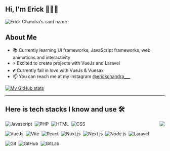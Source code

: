 ## Hi, I'm Erick 👨🏻‍💻

![Erick Chandra's card name](https://cardivo.vercel.app/api?name=Erick%20Chandra&description=Learning%20with%20infinite%20curiousity&image=https://avatars.githubusercontent.com/u/58076160?v=4&backgroundColor=%23ecf0f1&instagram=erickchandra___&linkedin=Erick%20Chandra&github=erickchann&pattern=hideout&colorPattern=%23eaeaea)

## About Me
- 📚 Currently learning UI frameworks, JavaScript frameworks, web animations and interactivity
- ⚡ Excited to create projects with VueJs and Laravel
- 💕 Currently fall in love with VueJs & Vuesax
- 📫 You can reach me at my instagram [@erickchandra___](https://instagram.com/erickchandra___)

[![My GitHub stats](https://github-readme-stats.vercel.app/api?username=erickchann)](https://github.com/erickchann/erickchann)

---

## Here is tech stacks I know and use 🛠
<img src="https://github-readme-stats.vercel.app/api/top-langs/?username=erickchann&langs_count=10" align="right">

![Javascript](https://img.shields.io/badge/-Javascript-2f1a47?style=flat&logo=javascript)&nbsp;
![PHP](https://img.shields.io/badge/-PHP-2f1a47?style=flat&logo=php)&nbsp;
![HTML](https://img.shields.io/badge/-HTML-2f1a47?style=flat&logo=HTML5)&nbsp;
![CSS](https://img.shields.io/badge/-CSS-2f1a47?style=flat&logo=CSS3)&nbsp;

![VueJs](https://img.shields.io/badge/-VueJs-2f1a47?style=flat&logo=Vue.js)&nbsp;
![Vite](https://img.shields.io/badge/-Vite-2f1a47?style=flat&logo=Vite)&nbsp;
![React](https://img.shields.io/badge/-React-2f1a47?style=flat&logo=React)&nbsp;
![Nuxt.js](https://img.shields.io/badge/-Nuxt.js-2f1a47?style=flat&logo=Nuxt.js)&nbsp;
![Next.js](https://img.shields.io/badge/-Next.js-2f1a47?style=flat&logo=Next.js)&nbsp;
![Node.js](https://img.shields.io/badge/-Node.js-2f1a47?style=flat&logo=Node.js)&nbsp;
![Laravel](https://img.shields.io/badge/-Laravel-2f1a47?style=flat&logo=Laravel)&nbsp;

![Git](https://img.shields.io/badge/-Git-2f1a47?style=flat&logo=Git)&nbsp;
![GitHub](https://img.shields.io/badge/-GitHub-2f1a47?style=flat&logo=GitHub)&nbsp;
![GitLab](https://img.shields.io/badge/-GitLab-2f1a47?style=flat&logo=GitHub)&nbsp;
